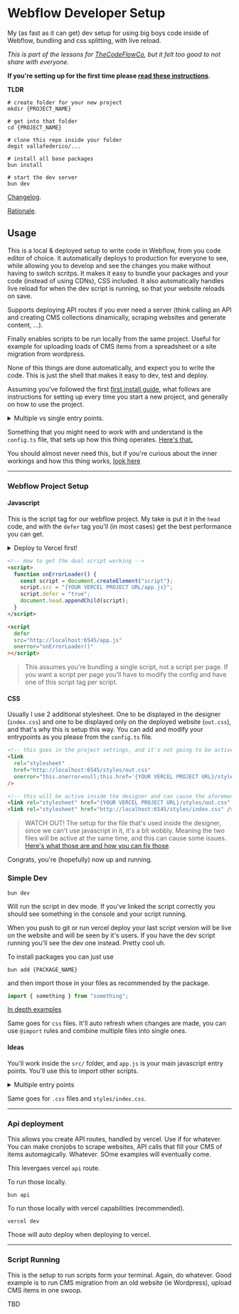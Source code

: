 # Webflow Developer Setup

My (as fast as it can get) dev setup for using big boys code inside of Webflow, bundling and css splitting, with live reload.

_This is part of the lessons for [TheCodeFlowCo](https://www.thecodeflow.co/), but it felt too good to not share with everyone._

**If you're setting up for the first time please [read these instructions](./docs/setup.md)**.

**TLDR**

```shell
# create folder for your new project
mkdir {PROJECT_NAME}

# get into that folder
cd {PROJECT_NAME}

# clone this repo inside your folder
degit vallafederico/...

# install all base packages
bun install

# start the dev server
bun dev
```

[Changelog](./docs/changelog.md).

[Rationale](./docs/rationale.md).

## Usage

This is a local & deployed setup to write code in Webflow, from you code editor of choice. It automatically deploys to production for everyone to see, while allowing you to develop and see the changes you make without having to switch scritps. It makes it easy to bundle your packages and your code (instead of using CDNs), CSS included.
It also automatically handles live reload for when the dev script is running, so that your website reloads on save.

Supports deploying API routes if you ever need a server (think calling an API and creating CMS collections dinamically, scraping websites and generate content, ...).

Finally enables scripts to be run locally from the same project. Useful for example for uploading loads of CMS items from a spreadsheet or a site migration from wordpress.

None of this things are done automatically, and expect you to write the code. This is just the shell that makes it easy to dev, test and deploy.

Assuming you've followed the first [first install guide](./docs/setup.md), what follows are instructions for setting up every time you start a new project, and generally on how to use the project.

<details>

<summary> Multiple vs single entry points. </summary>
This guide is focussed on the way I work, with a single entry point. I do this since I'm most of the time either doing a single page or using page transitions, so I want all my js and css to live in a single source.

If this doesn't fit your needs, [here's some pointers on how to use with multiple entry points](./docs/multiple-entry-points.md).

</details>

Something that you might need to work with and understand is the `config.ts` file, that sets up how this thing operates. [Here's that.](./docs/config.md)

You should almost never need this, but if you're curious about the inner workings and how this thing works, [look here](./docs/bin.md)

---

### Webflow Project Setup

#### Javascript

This is the script tag for our webflow project. My take is put it in the `head` code, and with the `defer` tag you'll (in most cases) get the best performance you can get.

<details>

<summary> Deploy to Vercel first! </summary>
To leverage CI/CD you'll have to deploy the website to vercel before going through this first section. Do it either via cli or by linking the project through the Vercel interface.

</details>

```html
<!-- How to get the dual script working -->
<script>
  function onErrorLoader() {
    const script = document.createElement("script");
    script.src = "{YOUR VERCEL PROJECT URL/app.js}";
    script.defer = "true";
    document.head.appendChild(script);
  }
</script>

<script
  defer
  src="http://localhost:6545/app.js"
  onerror="onErrorLoader()"
></script>
```

> This assumes you're bundling a single script, not a script per page. If you want a script per page you'll have to modify the config and have one of this script tag per script.

#### CSS

Usually I use 2 additional stylesheet. One to be displayed in the designer (`index.css`) and one to be displayed only on the deployed website (`out.css`), and that's why this is setup this way. You can add and modify your entrypoints as you please from the `config.ts` file.

```html
<!-- this goes in the project settings, and it's not going to be active inside the designer -->
<link
  rel="stylesheet"
  href="http://localhost:6545/styles/out.css"
  onerror="this.onerror=null;this.href='{YOUR VERCEL PROJECT URL}/styles/out.css'"
/>

<!-- this will be active inside the designer and can cause the aforementioned issues. suggestion is to put it inside a code embed made into a component -->
<link rel="stylesheet" href="{YOUR VERCEL PROJECT URL}/styles/out.css" />
<link rel="stylesheet" href="http://localhost:6545/styles/index.css" />
```

> WATCH OUT! The setup for the file that's used inside the designer, since we can't use javascript in it, it's a bit wobbly. Meaning the two files will be active at the same time, and this can cause some issues. [Here's what those are and how you can fix those](./docs/css-issues.md).

Congrats, you're (hopefully) now up and running.

### Simple Dev

```shell
bun dev
```

Will run the script in dev mode. If you've linked the script correctly you should see something in the console and your script running.

When you push to git or run vercel deploy your last script version will be live on the website and will be seen by it's users. If you have the dev script running you'll see the dev one instead.
Pretty cool uh.

To install packages you can just use

```shell
bun add {PACKAGE_NAME}
```

and then import those in your files as recommended by the package.

```javascript
import { something } from "something";
```

[In depth examples](./docs/javascript.md)

Same goes for `css` files. It'll auto refresh when changes are made, you can use `@import` rules and combine multiple files into single ones.

#### Ideas

You'll work inside the `src/` folder, and `app.js` is your main javascript entry points. You'll use this to import other scripts.

<details>

<summary> Multiple entry points </summary>
If you'll use multiple files as entry point (ie one per page), after you've modified the config for that, you might want to rename your entry points accordingly (`home.js`, `about.js`, ...).

Same things for CSS.

You'll want to modify those in the `bin/config.ts`.

</details>

Same goes for `.css` files and `styles/index.css`.

---

### Api deployment

This allows you create API routes, handled by vercel. Use if for whatever. You can make cronjobs to scrape websites, API calls that fill your CMS of items automagically. Whatever. SOme examples will eventually come.

This levergaes vercel `api` route.

To run those locally.

```shell
bun api
```

To run those locally with vercel capabilities (recommended).

```shell
vercel dev
```

Those will auto deploy when deploying to vercel.

---

### Script Running

This is the setup to run scripts form your terminal. Again, do whatever. Good example is to run CMS migration from an old website (ie Wordpress), upload CMS items in one swoop.

TBD
